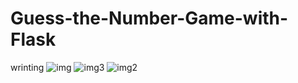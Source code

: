 # Guess-the-Number-Game-with-Flask
wrinting
![img](https://github.com/bardack134/Guess-the-Number-Game-with-Flask/assets/142977989/d3004e25-315e-4354-9646-0bd07c5911c3)
![img3](https://github.com/bardack134/Guess-the-Number-Game-with-Flask/assets/142977989/e88cbed2-0dd0-437b-bcb9-3c16051aa99c)
![img2](https://github.com/bardack134/Guess-the-Number-Game-with-Flask/assets/142977989/c76ad1f7-8163-41ae-a823-cb6b9567214e)
